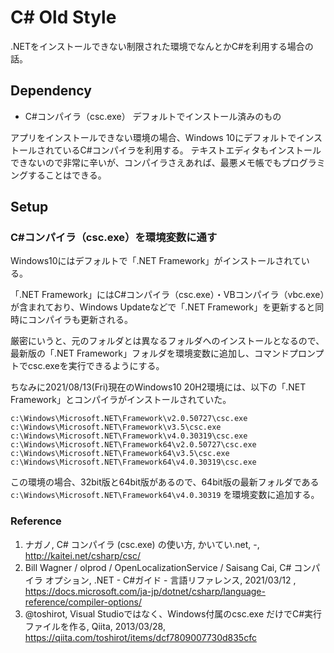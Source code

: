# C\# Old Style

.NETをインストールできない制限された環境でなんとかC\#を利用する場合の話。

## Dependency

- C\#コンパイラ（csc.exe） デフォルトでインストール済みのもの

アプリをインストールできない環境の場合、Windows 10にデフォルトでインストールされているC\#コンパイラを利用する。
テキストエディタもインストールできないので非常に辛いが、コンパイラさえあれば、最悪メモ帳でもプログラミングすることはできる。

## Setup

### C\#コンパイラ（csc.exe）を環境変数に通す

Windows10にはデフォルトで「.NET Framework」がインストールされている。

「.NET Framework」にはC\#コンパイラ（csc.exe）・VBコンパイラ（vbc.exe）が含まれており、Windows Updateなどで「.NET Framework」を更新すると同時にコンパイラも更新される。

厳密にいうと、元のフォルダとは異なるフォルダへのインストールとなるので、最新版の「.NET Framework」フォルダを環境変数に追加し、コマンドプロンプトでcsc.exeを実行できるようにする。

ちなみに2021/08/13(Fri)現在のWindows10 20H2環境には、以下の「.NET Framework」とコンパイラがインストールされていた。

```shell
c:\Windows\Microsoft.NET\Framework\v2.0.50727\csc.exe
c:\Windows\Microsoft.NET\Framework\v3.5\csc.exe
c:\Windows\Microsoft.NET\Framework\v4.0.30319\csc.exe
c:\Windows\Microsoft.NET\Framework64\v2.0.50727\csc.exe
c:\Windows\Microsoft.NET\Framework64\v3.5\csc.exe
c:\Windows\Microsoft.NET\Framework64\v4.0.30319\csc.exe
```

この環境の場合、32bit版と64bit版があるので、64bit版の最新フォルダである `c:\Windows\Microsoft.NET\Framework64\v4.0.30319` を環境変数に追加する。

### Reference

1. ナガノ, C\# コンパイラ (csc.exe) の使い方, かいてい.net, -, <http://kaitei.net/csharp/csc/>
1. Bill Wagner / olprod / OpenLocalizationService / Saisang Cai, C\# コンパイラ オプション, .NET - C\#ガイド - 言語リファレンス, 2021/03/12
,  <https://docs.microsoft.com/ja-jp/dotnet/csharp/language-reference/compiler-options/>
1. @toshirot, Visual Studioではなく、Windows付属のcsc.exe だけでC\#実行ファイルを作る, Qiita, 2013/03/28, <https://qiita.com/toshirot/items/dcf7809007730d835cfc>

